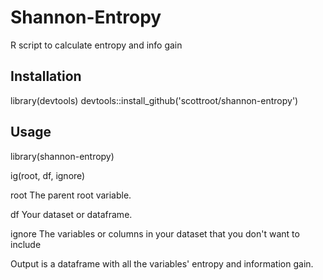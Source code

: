 # Shannon-Entropy
R script to calculate entropy and info gain

## Installation
library(devtools)
devtools::install_github('scottroot/shannon-entropy')

## Usage
library(shannon-entropy)

ig(root, df, ignore)

root    The parent root variable.

df      Your dataset or dataframe.

ignore  The variables or columns in your dataset that you don't want to include


Output is a dataframe with all the variables' entropy and information gain.
